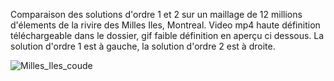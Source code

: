 Comparaison des solutions d'ordre 1 et 2 sur un maillage de 12 millions d'élements de la rivire des Milles Iles, Montreal. Video mp4 haute définition téléchargeable dans le dossier, gif faible définition en aperçu ci dessous. La solution d'ordre 1 est à gauche, la solution d'ordre 2 est à droite.

![Milles_Iles_coude](mille_iles_coude.gif)
